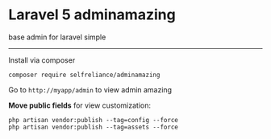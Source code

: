 Laravel 5 adminamazing
======================
base admin for laravel
simple


-----------------
Install via composer
```
composer require selfreliance/adminamazing
```

Go to `http://myapp/admin` to view admin amazing

**Move public fields** for view customization:

```
php artisan vendor:publish --tag=config --force
php artisan vendor:publish --tag=assets --force
``` 
